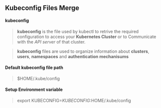 ## Kubeconfig Files Merge
#### kubeconfig
> **kubeconfig** is the file used by kubectl to retrive the required configuration to access your **Kubernetes Cluster** or to Communicate with the *API server* of that cluster.

> **kubeconfig** files are used to organize information about **clusters**, **users**, **namespaces** and **authentication mechanisums**

#### Default kubeconfig file path
> $HOME/.kube/config

#### Setup Environment variable
> export KUBECONFIG=$KUBECONFIG:$HOME/.kube/config

